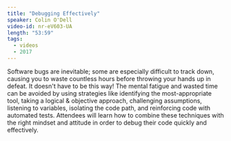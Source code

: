 ```yaml
---
title: "Debugging Effectively"
speaker: Colin O'Dell
video-id: nr-eV603-UA
length: "53:59"
tags:
  - videos
  - 2017
---
```


Software bugs are inevitable; some are especially difficult to track down, causing you to waste countless hours before throwing your hands up in defeat. It doesn't have to be this way! The mental fatigue and wasted time can be avoided by using strategies like identifying the most-appropriate tool, taking a logical & objective approach, challenging assumptions, listening to variables, isolating the code path, and reinforcing code with automated tests. Attendees will learn how to combine these techniques with the right mindset and attitude in order to debug their code quickly and effectively.
